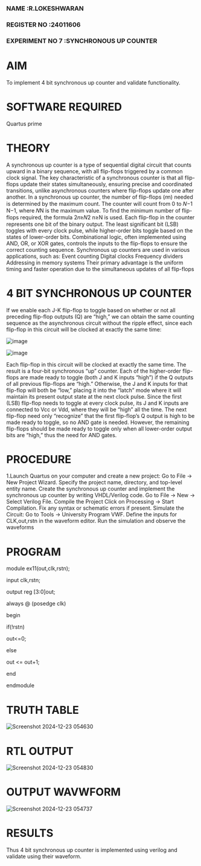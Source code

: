 ### NAME            :R.LOKESHWARAN
### REGISTER NO     :24011606
### EXPERIMENT NO 7   :SYNCHRONOUS UP COUNTER

# AIM

To implement 4 bit synchronous up counter and validate functionality.

# SOFTWARE REQUIRED

Quartus prime

# THEORY

A synchronous up counter is a type of sequential digital circuit that counts upward in a binary
 sequence, with all flip-flops triggered by a common clock signal. The key characteristic of a
 synchronous counter is that all flip-flops update their states simultaneously, ensuring precise and
 coordinated transitions, unlike asynchronous counters where flip-flops update one after another.
 In a synchronous up counter, the number of flip-flops (𝑛n) needed is determined by the maximum
 count. The counter will count from 0 to 𝑁−1 N−1, where 𝑁N is the maximum value. To find the
 minimum number of flip-flops required, the formula 2𝑛≥𝑁2 n≥N is used.
 Each flip-flop in the counter represents one bit of the binary output. The least significant bit (LSB)
 toggles with every clock pulse, while higher-order bits toggle based on the states of lower-order
 bits. Combinational logic, often implemented using AND, OR, or XOR gates, controls the inputs to
 the flip-flops to ensure the correct counting sequence.
 Synchronous up counters are used in various applications, such as: Event counting Digital clocks
 Frequency dividers Addressing in memory systems
 Their primary advantage is the uniform timing and faster operation due to the simultaneous
 updates of all flip-flops
 
# 4 BIT SYNCHRONOUS UP COUNTER

If we enable each J-K flip-flop to toggle based on whether or not all preceding flip-flop outputs (Q) are “high,” we can obtain the same counting sequence as the asynchronous circuit without the ripple effect, since each flip-flop in this circuit will be clocked at exactly the same time:

![image](https://github.com/naavaneetha/SYNCHRONOUS-UP-COUNTER/assets/154305477/d5db3fa0-e413-404c-b80e-b2f39d82e7e8)


![image](https://github.com/naavaneetha/SYNCHRONOUS-UP-COUNTER/assets/154305477/52cb61eb-d04b-442d-810c-31185a68410b)

Each flip-flop in this circuit will be clocked at exactly the same time.
The result is a four-bit synchronous “up” counter. Each of the higher-order flip-flops are made ready to toggle (both J and K inputs “high”) if the Q outputs of all previous flip-flops are “high.”
Otherwise, the J and K inputs for that flip-flop will both be “low,” placing it into the “latch” mode where it will maintain its present output state at the next clock pulse.
Since the first (LSB) flip-flop needs to toggle at every clock pulse, its J and K inputs are connected to Vcc or Vdd, where they will be “high” all the time.
The next flip-flop need only “recognize” that the first flip-flop’s Q output is high to be made ready to toggle, so no AND gate is needed.
However, the remaining flip-flops should be made ready to toggle only when all lower-order output bits are “high,” thus the need for AND gates.

# PROCEDURE

1.Launch Quartus on your computer and create a new project: Go to File → New Project Wizard.
 Specify the project name, directory, and top-level entity name.
 Create the synchronous up counter and implement the synchronous up counter by writing
 VHDL/Verilog code. Go to File → New → Select Verilog File.
 Compile the Project Click on Processing → Start Compilation.
 Fix any syntax or schematic errors if present.
 Simulate the Circuit: Go to Tools → University Program VWF.
 Define the inputs for CLK,out,rstn in the waveform editor.
 Run the simulation and observe the waveforms

# PROGRAM

 module ex11(out,clk,rstn);
 
 input clk,rstn;
 
 output reg [3:0]out;

 always @ (posedge clk)
 
 begin
 
 if(!rstn)
 
 out<=0;
 
 else 
 
out <= out+1;

 end
 
 endmodule

# TRUTH TABLE

![Screenshot 2024-12-23 054630](https://github.com/user-attachments/assets/df89605a-ca23-47f0-bb15-fc8659e0afcd)


# RTL OUTPUT

![Screenshot 2024-12-23 054830](https://github.com/user-attachments/assets/d12d87d3-cdbd-407e-9aeb-e92afc8379c8)


# OUTPUT WAVWFORM

![Screenshot 2024-12-23 054737](https://github.com/user-attachments/assets/6fa7295d-9ca8-4f08-ba33-96d140798222)


# RESULTS

 Thus 4 bit synchronous up counter is implemented using verilog and validate using their waveform.
